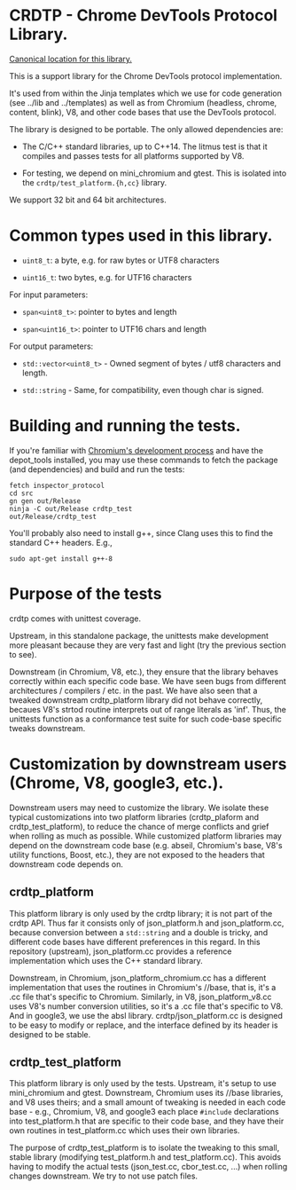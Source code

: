# CRDTP - Chrome DevTools Protocol Library.

[Canonical location for this library.](https://chromium.googlesource.com/deps/inspector_protocol/+/refs/heads/main)

This is a support library for the Chrome DevTools protocol implementation.

It's used from within the Jinja templates which we use for code generation
(see ../lib and ../templates) as well as from Chromium (headless,
chrome, content, blink), V8, and other code bases that use the DevTools
protocol.

The library is designed to be portable. The only allowed dependencies are:

- The C/C++ standard libraries, up to C++14.
  The litmus test is that it compiles and passes tests for all platforms
  supported by V8.

- For testing, we depend on mini_chromium and gtest. This is isolated
  into the `crdtp/test_platform.{h,cc}` library.

We support 32 bit and 64 bit architectures.

# Common types used in this library.

- `uint8_t`: a byte, e.g. for raw bytes or UTF8 characters

- `uint16_t`: two bytes, e.g. for UTF16 characters

For input parameters:

- `span<uint8_t>`: pointer to bytes and length

- `span<uint16_t>`: pointer to UTF16 chars and length

For output parameters:

- `std::vector<uint8_t>` - Owned segment of bytes / utf8 characters and length.

- `std::string` - Same, for compatibility, even though char is signed.

# Building and running the tests.

If you're familiar with
[Chromium's development process](https://www.chromium.org/developers/contributing-code)
and have the depot_tools installed, you may use these commands
to fetch the package (and dependencies) and build and run the tests:

    fetch inspector_protocol
    cd src
    gn gen out/Release
    ninja -C out/Release crdtp_test
    out/Release/crdtp_test

You'll probably also need to install g++, since Clang uses this to find the
standard C++ headers. E.g.,

    sudo apt-get install g++-8

# Purpose of the tests

crdtp comes with unittest coverage.

Upstream, in this standalone package, the unittests make development
more pleasant because they are very fast and light (try the previous
section to see).

Downstream (in Chromium, V8, etc.), they ensure that the library behaves
correctly within each specific code base. We have seen bugs from different
architectures / compilers / etc. in the past. We have also seen
that a tweaked downstream crdtp_platform library did not behave correctly,
becaues V8's strtod routine interprets out of range literals as 'inf'.
Thus, the unittests function as a conformance test suite for such code-base
specific tweaks downstream.

# Customization by downstream users (Chrome, V8, google3, etc.).

Downstream users may need to customize the library. We isolate these typical
customizations into two platform libraries (crdtp_plaform and
crdtp_test_platform), to reduce the chance of merge conflicts and grief when
rolling as much as possible. While customized platform libraries may
depend on the downstream code base (e.g. abseil, Chromium's base, V8's utility
functions, Boost, etc.), they are not exposed to the headers that
downstream code depends on.

## crdtp_platform

This platform library is only used by the crdtp library; it is not part of the
crdtp API. Thus far it consists only of json_platform.h and json_platform.cc,
because conversion between a `std::string` and a double is tricky, and different
code bases have different preferences in this regard. In this repository
(upstream), json_platform.cc provides a reference implementation which uses the
C++ standard library.

Downstream, in Chromium, json_platform_chromium.cc has a different
implementation that uses the routines in Chromium's //base, that is, it's a .cc
file that's specific to Chromium. Similarly, in V8, json_platform_v8.cc uses
V8's number conversion utilities, so it's a .cc file that's specific to V8. And
in google3, we use the absl library. crdtp/json_platform.cc is designed to be
easy to modify or replace, and the interface defined by its header is designed
to be stable.

## crdtp_test_platform

This platform library is only used by the tests. Upstream, it's setup to
use mini_chromium and gtest. Downstream, Chromium uses its //base libraries,
and V8 uses theirs; and a small amount of tweaking is needed in each code
base - e.g., Chromium, V8, and google3 each place `#include` declarations into
test_platform.h that are specific to their code base, and they have their
own routines in test_platform.cc which uses their own libraries.

The purpose of crdtp_test_platform is to isolate the tweaking to this small,
stable library (modifying test_platform.h and test_platform.cc). This avoids
having to modify the actual tests (json_test.cc, cbor_test.cc, ...)
when rolling changes downstream. We try to not use patch files.
